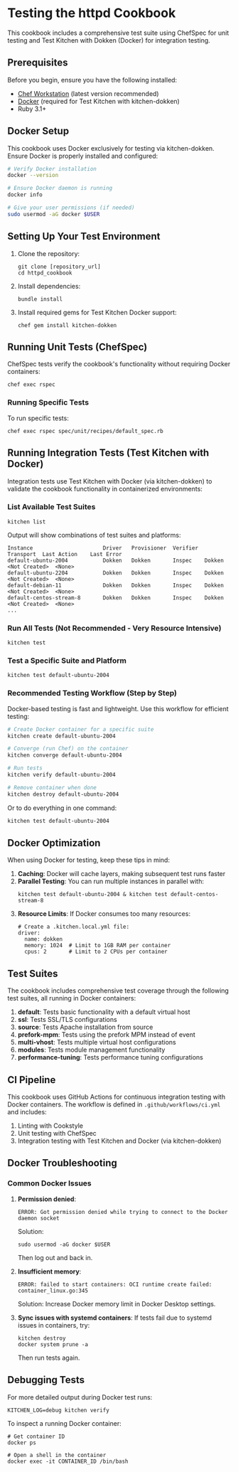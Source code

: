 # Testing the httpd Cookbook

This cookbook includes a comprehensive test suite using ChefSpec for unit testing and Test Kitchen with Dokken (Docker) for integration testing.

## Prerequisites

Before you begin, ensure you have the following installed:

- [Chef Workstation](https://downloads.chef.io/tools/workstation) (latest version recommended)
- [Docker](https://docs.docker.com/get-docker/) (required for Test Kitchen with kitchen-dokken)
- Ruby 3.1+

## Docker Setup

This cookbook uses Docker exclusively for testing via kitchen-dokken. Ensure Docker is properly installed and configured:

```bash
# Verify Docker installation
docker --version

# Ensure Docker daemon is running
docker info

# Give your user permissions (if needed)
sudo usermod -aG docker $USER
```

## Setting Up Your Test Environment

1. Clone the repository:
   ```
   git clone [repository_url]
   cd httpd_cookbook
   ```

2. Install dependencies:
   ```
   bundle install
   ```

3. Install required gems for Test Kitchen Docker support:
   ```
   chef gem install kitchen-dokken
   ```

## Running Unit Tests (ChefSpec)

ChefSpec tests verify the cookbook's functionality without requiring Docker containers:

```
chef exec rspec
```

### Running Specific Tests

To run specific tests:

```
chef exec rspec spec/unit/recipes/default_spec.rb
```

## Running Integration Tests (Test Kitchen with Docker)

Integration tests use Test Kitchen with Docker (via kitchen-dokken) to validate the cookbook functionality in containerized environments:

### List Available Test Suites

```
kitchen list
```

Output will show combinations of test suites and platforms:
```
Instance                      Driver   Provisioner  Verifier  Transport  Last Action    Last Error
default-ubuntu-2004           Dokken   Dokken       Inspec    Dokken     <Not Created>  <None>
default-ubuntu-2204           Dokken   Dokken       Inspec    Dokken     <Not Created>  <None>
default-debian-11             Dokken   Dokken       Inspec    Dokken     <Not Created>  <None>
default-centos-stream-8       Dokken   Dokken       Inspec    Dokken     <Not Created>  <None>
...
```

### Run All Tests (Not Recommended - Very Resource Intensive)

```
kitchen test
```

### Test a Specific Suite and Platform

```
kitchen test default-ubuntu-2004
```

### Recommended Testing Workflow (Step by Step)

Docker-based testing is fast and lightweight. Use this workflow for efficient testing:

```bash
# Create Docker container for a specific suite
kitchen create default-ubuntu-2004

# Converge (run Chef) on the container 
kitchen converge default-ubuntu-2004

# Run tests
kitchen verify default-ubuntu-2004

# Remove container when done
kitchen destroy default-ubuntu-2004
```

Or to do everything in one command:

```bash
kitchen test default-ubuntu-2004
```

## Docker Optimization

When using Docker for testing, keep these tips in mind:

1. **Caching**: Docker will cache layers, making subsequent test runs faster
2. **Parallel Testing**: You can run multiple instances in parallel with:
   ```
   kitchen test default-ubuntu-2004 & kitchen test default-centos-stream-8
   ```
3. **Resource Limits**: If Docker consumes too many resources:
   ```
   # Create a .kitchen.local.yml file:
   driver:
     name: dokken
     memory: 1024  # Limit to 1GB RAM per container
     cpus: 2       # Limit to 2 CPUs per container
   ```

## Test Suites

The cookbook includes comprehensive test coverage through the following test suites, all running in Docker containers:

1. **default**: Tests basic functionality with a default virtual host
2. **ssl**: Tests SSL/TLS configurations
3. **source**: Tests Apache installation from source
4. **prefork-mpm**: Tests using the prefork MPM instead of event
5. **multi-vhost**: Tests multiple virtual host configurations
6. **modules**: Tests module management functionality
7. **performance-tuning**: Tests performance tuning configurations

## CI Pipeline

This cookbook uses GitHub Actions for continuous integration testing with Docker containers. The workflow is defined in `.github/workflows/ci.yml` and includes:

1. Linting with Cookstyle
2. Unit testing with ChefSpec
3. Integration testing with Test Kitchen and Docker (via kitchen-dokken)

## Docker Troubleshooting

### Common Docker Issues

1. **Permission denied**:
   ```
   ERROR: Got permission denied while trying to connect to the Docker daemon socket
   ```
   Solution:
   ```
   sudo usermod -aG docker $USER
   ```
   Then log out and back in.

2. **Insufficient memory**:
   ```
   ERROR: failed to start containers: OCI runtime create failed: container_linux.go:345
   ```
   Solution: Increase Docker memory limit in Docker Desktop settings.

3. **Sync issues with systemd containers**:
   If tests fail due to systemd issues in containers, try:
   ```
   kitchen destroy
   docker system prune -a
   ```
   Then run tests again.

## Debugging Tests

For more detailed output during Docker test runs:

```
KITCHEN_LOG=debug kitchen verify
```

To inspect a running Docker container:

```
# Get container ID
docker ps

# Open a shell in the container
docker exec -it CONTAINER_ID /bin/bash
```
